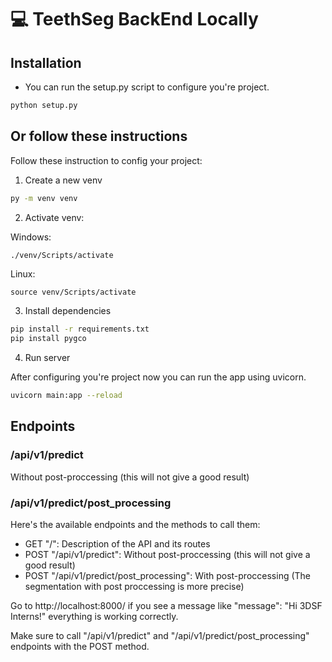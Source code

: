 # 💻 TeethSeg BackEnd Locally


## Installation 

- You can run the setup.py script to configure you're project.

```bash
python setup.py
```

## Or follow these instructions

Follow these instruction to config your project:

1. Create a new venv

```bash
py -m venv venv
```

2. Activate venv:

Windows:

```bash
./venv/Scripts/activate
```

Linux: 

```
source venv/Scripts/activate
```

3. Install dependencies

```bash
pip install -r requirements.txt
pip install pygco
```

4. Run server

After configuring you're project now you can run the app using uvicorn.

```bash
uvicorn main:app --reload
```

## Endpoints

### /api/v1/predict

Without post-proccessing (this will not give a good result)

### /api/v1/predict/post_processing

Here's the available endpoints and the methods to call them:

- GET "/": Description of the API and its routes  
- POST "/api/v1/predict": Without post-proccessing (this will not give a good result)
- POST "/api/v1/predict/post_processing": With post-proccessing (The segmentation with post proccessing is more precise)

Go to http://localhost:8000/ if you see a message like "message": "Hi 3DSF Interns!" everything is working correctly.

Make sure to call "/api/v1/predict" and "/api/v1/predict/post_processing" endpoints with the POST method.
